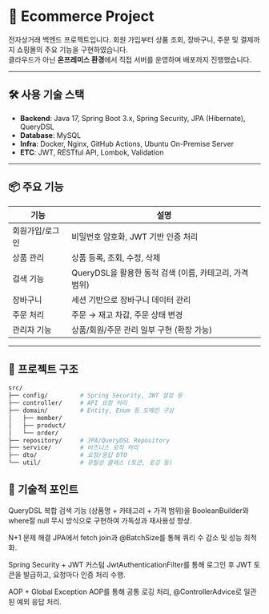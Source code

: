 # 🛒 Ecommerce Project

전자상거래 백엔드 프로젝트입니다. 회원 가입부터 상품 조회, 장바구니, 주문 및 결제까지 쇼핑몰의 주요 기능을 구현하였습니다.  
클라우드가 아닌 **온프레미스 환경**에서 직접 서버를 운영하며 배포까지 진행했습니다.

---

## 🛠️ 사용 기술 스택

- **Backend**: Java 17, Spring Boot 3.x, Spring Security, JPA (Hibernate), QueryDSL
- **Database**: MySQL
- **Infra**: Docker, Nginx, GitHub Actions, Ubuntu On-Premise Server
- **ETC**: JWT, RESTful API, Lombok, Validation

---

## 📦 주요 기능

| 기능 | 설명 |
|------|------|
| 회원가입/로그인 | 비밀번호 암호화, JWT 기반 인증 처리 |
| 상품 관리 | 상품 등록, 조회, 수정, 삭제 |
| 검색 기능 | QueryDSL을 활용한 동적 검색 (이름, 카테고리, 가격 범위) |
| 장바구니 | 세션 기반으로 장바구니 데이터 관리 |
| 주문 처리 | 주문 → 재고 차감, 주문 상태 변경 |
| 관리자 기능 | 상품/회원/주문 관리 일부 구현 (확장 가능) |

---

## 🧱 프로젝트 구조

```bash
src/
├── config/         # Spring Security, JWT 설정 등
├── controller/     # API 요청 처리
├── domain/         # Entity, Enum 등 도메인 구성
│   ├── member/
│   ├── product/
│   └── order/
├── repository/     # JPA/QueryDSL Repository
├── service/        # 비즈니스 로직 처리
├── dto/            # 요청/응답 DTO
└── util/           # 유틸성 클래스 (토큰, 로깅 등)
```

## 🧠 기술적 포인트

QueryDSL
복합 검색 기능 (상품명 + 카테고리 + 가격 범위)을 BooleanBuilder와 where절 null 무시 방식으로 구현하여 가독성과 재사용성 향상.

N+1 문제 해결
JPA에서 fetch join과 @BatchSize를 통해 쿼리 수 감소 및 성능 최적화.

Spring Security + JWT
커스텀 JwtAuthenticationFilter를 통해 로그인 후 JWT 토큰을 발급하고, 요청마다 인증 처리 수행.

AOP + Global Exception
AOP를 통해 공통 로깅 처리, @ControllerAdvice로 일관된 예외 응답 처리.
